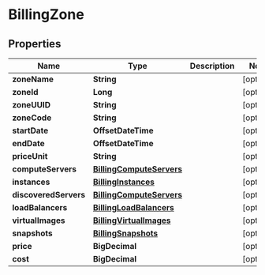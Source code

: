

# BillingZone

## Properties

Name | Type | Description | Notes
------------ | ------------- | ------------- | -------------
**zoneName** | **String** |  |  [optional]
**zoneId** | **Long** |  |  [optional]
**zoneUUID** | **String** |  |  [optional]
**zoneCode** | **String** |  |  [optional]
**startDate** | **OffsetDateTime** |  |  [optional]
**endDate** | **OffsetDateTime** |  |  [optional]
**priceUnit** | **String** |  |  [optional]
**computeServers** | [**BillingComputeServers**](BillingComputeServers.md) |  |  [optional]
**instances** | [**BillingInstances**](BillingInstances.md) |  |  [optional]
**discoveredServers** | [**BillingComputeServers**](BillingComputeServers.md) |  |  [optional]
**loadBalancers** | [**BillingLoadBalancers**](BillingLoadBalancers.md) |  |  [optional]
**virtualImages** | [**BillingVirtualImages**](BillingVirtualImages.md) |  |  [optional]
**snapshots** | [**BillingSnapshots**](BillingSnapshots.md) |  |  [optional]
**price** | **BigDecimal** |  |  [optional]
**cost** | **BigDecimal** |  |  [optional]



